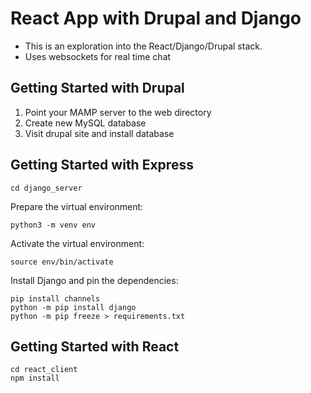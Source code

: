 # React App with Drupal and Django
- This is an exploration into the React/Django/Drupal stack.
- Uses websockets for real time chat
## Getting Started with Drupal
1. Point your MAMP server to the web directory
2. Create new MySQL database
3. Visit drupal site and install database

## Getting Started with Express
```
cd django_server
```
Prepare the virtual environment:
```
python3 -m venv env
```
Activate the virtual environment:
```
source env/bin/activate
```
Install Django and pin the dependencies:
```
pip install channels
python -m pip install django
python -m pip freeze > requirements.txt
```


## Getting Started with React
```
cd react_client
npm install
```


